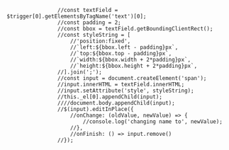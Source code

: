 
                    //const textField = $trigger[0].getElementsByTagName('text')[0];
                    //const padding = 2;
                    //const bbox = textField.getBoundingClientRect();
                    //const styleString = [
                        //'position:fixed',
                        //`left:${bbox.left - padding}px`,
                        //`top:${bbox.top - padding}px`,
                        //`width:${bbox.width + 2*padding}px`,
                        //`height:${bbox.height + 2*padding}px`,
                    //].join(';');
                    //const input = document.createElement('span');
                    //input.innerHTML = textField.innerHTML;
                    //input.setAttribute('style', styleString);
                    //this._el[0].appendChild(input);
                    ////document.body.appendChild(input);
                    //$(input).editInPlace({
                        //onChange: (oldValue, newValue) => {
                            //console.log('changing name to', newValue);
                        //},
                        //onFinish: () => input.remove()
                    //});
